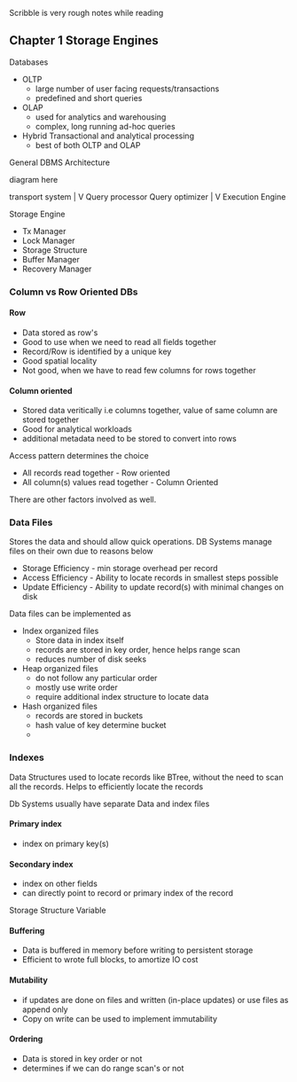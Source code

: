 Scribble is very rough notes while reading
## Chapter 1 Storage Engines

Databases

- OLTP 
	- large number of user facing requests/transactions
	- predefined and short queries
- OLAP
	- used for analytics and warehousing
	- complex, long running ad-hoc queries
- Hybrid Transactional and analytical processing
	- best of both OLTP and OLAP

General DBMS Architecture

diagram here


transport system
       |
       V
Query processor
Query optimizer
        |
        V
Execution Engine

Storage Engine
- Tx Manager
- Lock Manager
- Storage Structure
- Buffer Manager
- Recovery Manager


### Column vs Row Oriented DBs

#### Row
- Data stored as row's
- Good to use when we need to read all fields together 
- Record/Row is identified by a unique key
- Good spatial locality
- Not good, when we have to read few columns for rows together

#### Column oriented
- Stored data veritically i.e columns together, value of same column are stored together
- Good for analytical workloads
- additional metadata need to be stored to convert into rows

Access pattern determines the choice
- All records read together - Row oriented
- All column(s) values read together - Column Oriented

There are other factors involved as well.

### Data Files

Stores the data and should allow quick operations. DB Systems manage files on their own due to reasons below
- Storage Efficiency - min storage overhead per record
- Access Efficiency - Ability to locate records in smallest steps possible
- Update Efficiency - Ability to update record(s) with minimal changes on disk

Data files can be implemented as 
- Index organized files
	- Store data in index itself
	- records are stored in key order, hence helps range scan
	- reduces number of disk seeks
- Heap organized files
	- do not follow any particular order
	- mostly use write order
	- require additional index structure to locate data
- Hash organized files
	- records are stored in buckets
	- hash value of key determine bucket
	-

### Indexes 

Data Structures used to locate records like BTree, without the need to scan all the records. Helps to efficiently locate the records

Db Systems usually have separate Data and index files

#### Primary index
- index on primary key(s)

#### Secondary index
- index on other fields
- can directly point to record or primary index of the record

Storage Structure Variable

#### Buffering
- Data is buffered in memory before writing to persistent storage
- Efficient to wrote full blocks, to amortize IO cost

#### Mutability
- if updates are done on files and written (in-place updates) or use files as append only
- Copy on write can be used to implement immutability

#### Ordering
- Data is stored in key order or not
- determines if we can do range scan's or not

